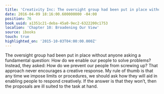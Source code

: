```yaml
---
title: 'Creativity Inc: The oversight group had been put in place without anyone ask…'
date: 2016-04-09 18:16:00.600000000 -04:00
position: 76
book_uuid: a1351c21-deba-45a0-9ec2-6322200c1753
location: 'Chapter 10: Broadening Our View'
source: ibooks
touch: true
highlighted_on: '2015-10-03T04:00:00.000Z'
---
```


The oversight group had been put in place without anyone asking a fundamental question: How do we enable our people to solve problems? Instead, they asked: How do we prevent our people from screwing up? That approach never encourages a creative response. My rule of thumb is that any time we impose limits or procedures, we should ask how they will aid in enabling people to respond creatively. If the answer is that they won’t, then the proposals are ill suited to the task at hand.